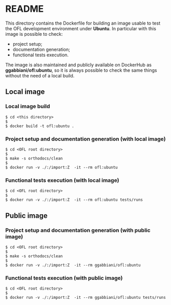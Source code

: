 # README

This directory contains the Dockerfile for building an image usable to test the OFL
development environment under **Ubuntu**. In particular with this image is possible to check:

- project setup;
- documentation generation;
- functional tests execution.

The image is also maintained and publicly available on DockerHub as
**ggabbiani/ofl:ubuntu**, so it is  always possible to check the same things
without the need of a local build.

## Local image

### Local image build

    $ cd <this directory>
    $
    $ docker build -t ofl:ubuntu .

### Project setup and documentation generation (with local image)

    $ cd <OFL root directory>
    $
    $ make -s orthodocs/clean
    $
    $ docker run -v ./:/import:Z  -it --rm ofl:ubuntu

### Functional tests execution (with local image)

    $ cd <OFL root directory>
    $
    $ docker run -v ./:/import:Z  -it --rm ofl:ubuntu tests/runs

## Public image

### Project setup and documentation generation (with public image)

    $ cd <OFL root directory>
    $
    $ make -s orthodocs/clean
    $
    $ docker run -v ./:/import:Z  -it --rm ggabbiani/ofl:ubuntu

### Functional tests execution (with public image)

    $ cd <OFL root directory>
    $
    $ docker run -v ./:/import:Z  -it --rm ggabbiani/ofl:ubuntu tests/runs
